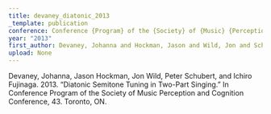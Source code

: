 ```yaml
---
title: devaney_diatonic_2013
_template: publication
conference: Conference {Program} of the {Society} of {Music} {Perception} and {Cognition} {Conference}
year: "2013"
first_author: Devaney, Johanna and Hockman, Jason and Wild, Jon and Schubert, Peter and Fujinaga, Ichiro
upload: None
---
```

Devaney, Johanna, Jason Hockman, Jon Wild, Peter Schubert, and Ichiro Fujinaga. 2013. “Diatonic Semitone Tuning in Two-Part Singing.” In Conference Program of the Society of Music Perception and Cognition Conference, 43. Toronto, ON.